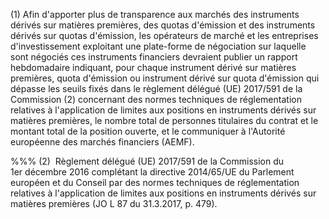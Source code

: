 (1) Afin d'apporter plus de transparence aux marchés des instruments dérivés sur matières premières, des quotas d'émission et des instruments dérivés sur quotas d'émission, les opérateurs de marché et les entreprises d'investissement exploitant une plate-forme de négociation sur laquelle sont négociés ces instruments financiers devraient publier un rapport hebdomadaire indiquant, pour chaque instrument dérivé sur matières premières, quota d'émission ou instrument dérivé sur quota d'émission qui dépasse les seuils fixés dans le règlement délégué (UE) 2017/591 de la Commission (2) concernant des normes techniques de réglementation relatives à l'application de limites aux positions en instruments dérivés sur matières premières, le nombre total de personnes titulaires du contrat et le montant total de la position ouverte, et le communiquer à l'Autorité européenne des marchés financiers (AEMF).

%%% (2)  Règlement délégué (UE) 2017/591 de la Commission du 1er décembre 2016 complétant la directive 2014/65/UE du Parlement européen et du Conseil par des normes techniques de réglementation relatives à l'application de limites aux positions en instruments dérivés sur matières premières (JO L 87 du 31.3.2017, p. 479).